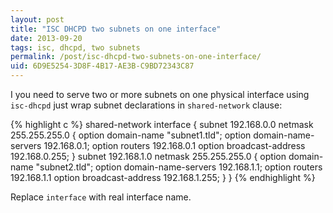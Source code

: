 ```yaml
---
layout: post
title: "ISC DHCPD two subnets on one interface"
date: 2013-09-20
tags: isc, dhcpd, two subnets
permalink: /post/isc-dhcpd-two-subnets-on-one-interface/
uid: 6D9E5254-3D8F-4B17-AE3B-C9BD72343C87
---
```

I you need to serve two or more subnets on one physical interface using `isc-dhcpd` just wrap subnet declarations in `shared-network` clause:

{% highlight c %}
shared-network interface {
    subnet 192.168.0.0 netmask 255.255.255.0 {
        option domain-name "subnet1.tld";
        option domain-name-servers 192.168.0.1;
        option routers 192.168.0.1
        option broadcast-address 192.168.0.255;
    }
    subnet 192.168.1.0 netmask 255.255.255.0 {
        option domain-name "subnet2.tld";
        option domain-name-servers 192.168.1.1;
        option routers 192.168.1.1
        option broadcast-address 192.168.1.255;
    }
}
{% endhighlight %}

Replace `interface` with real interface name.
